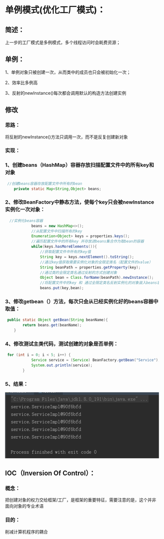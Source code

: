 # 单例模式(优化工厂模式)：

## 简述：

上一步的工厂模式是多例模式，多个线程访问时会耗费资源；

## 单例：

1、单例对象只被创建一次，从而类中的成员也只会被初始化一次；

2、效率比多例高

3、反射的newInstance()每次都会调用默认的构造方法创建实例

## 修改

### 思路：

将反射的newInstance()方法只调用一次，而不是反复创建新对象

### 实现：

### 1、创建beans（HashMap）容器存放扫描配置文件中的所有key和对象

~~~java
 //创建beans容器存放配置文件中所有的bean
    private static Map<String,Object> beans;
~~~



### 2、修改BeanFactory中静态方法，使每个key只会被newInstance实例化一次对象：

~~~java
  //实例化beans容器
            beans = new HashMap<>();
            //从配置文件中扫描所有的key
            Enumeration<Object> keys = properties.keys();
            //遍历配置文件中的所有key 并存放进beans集合作为取bean的容器
            while(keys.hasMoreElements()){
                //获取配置文件中所有的key值
                String key = keys.nextElement().toString();
                //通过key值获取需要实例化对象的全限定类名（配置文件的value）
                String beanPath = properties.getProperty(key);
                //通过类的全限定类名通过反射的方式创建对象
                Object bean = Class.forName(beanPath).newInstance();
                //将配置文件中的key 和 通过全限定类名反射实例化的对象装入beans容器
                beans.put(key,bean);
~~~

### 3、修改getbean（）方法，每次只会从已经实例化好的beans容器中取值：

~~~java
 public static Object getBean(String beanName){
        return beans.get(beanName);
    }
~~~

### 4、修改测试主类代码，测试创建的对象是否单例：

~~~java
 for (int i = 0; i < 5; i++) {
            Service service = (Service) BeanFactory.getBean("Service");
            System.out.println(service);
        }
~~~

### 5、结果：

![1569426347485](工厂模式改进（单例模式）.assets/1569426347485.png)

## IOC（Inversion Of Control）：

### 概念：

把创建对象的权力交给框架/工厂，是框架的重要特征，需要注意的是，这个并非面向对象的专业术语

### 目的：

削减计算机程序的耦合